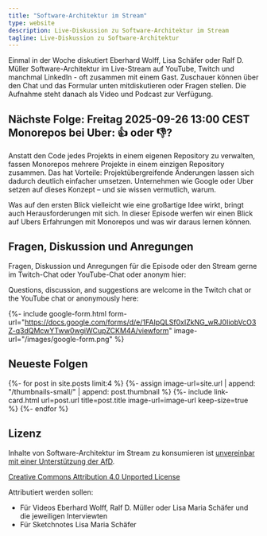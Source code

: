 ```yaml
---
title: "Software-Architektur im Stream"
type: website
description: Live-Diskussion zu Software-Architektur im Stream
tagline: Live-Diskussion zu Software-Architektur
---
```


Einmal in der Woche diskutiert Eberhard Wolff, Lisa Schäfer oder Ralf
D. Müller
Software-Architektur im
Live-Stream auf YouTube, Twitch und manchmal LinkedIn - oft zusammen mit einem
Gast. Zuschauer können über den Chat und
das Formular unten mitdiskutieren oder Fragen
stellen. 
Die Aufnahme steht danach als Video und Podcast zur Verfügung.

## Nächste Folge: Freitag 2025-09-26 13:00 CEST Monorepos bei Uber: 👍 oder 👎?

<!--  include youtube.html -->
<!--   youtube-video-id="dkAmXBLCmHI" -->
<!--   image-url="/thumbnails/episode279.png" -->
<!-- %} -->

<!-- <section id="content-links"> -->
<!-- 	<a href="https://www.linkedin.com/events/7373429480855347200/">LinkedIn</a> -->
<!-- 	<a href="https://www.twitch.tv/ebrwolff">Twitch</a> -->
<!-- 	<a href="https://www.youtube.com/@EberhardWolff">YouTube Channel</a> -->
<!-- </section> -->

Anstatt den Code jedes Projekts in einem eigenen Repository zu
verwalten, fassen Monorepos mehrere Projekte in einem einzigen
Repository zusammen. Das hat Vorteile: Projektübergreifende Änderungen
lassen sich dadurch deutlich einfacher umsetzen. Unternehmen wie
Google oder Uber setzen auf dieses Konzept – und sie wissen
vermutlich, warum.

Was auf den ersten Blick vielleicht wie eine großartige Idee wirkt,
bringt auch Herausforderungen mit sich. In dieser Episode werfen wir
einen Blick auf Ubers Erfahrungen mit Monorepos und was wir daraus
lernen können.

<!-- https://claude.ai/public/artifacts/e3c372ae-47cd-4706-9316-61aafb0be64a -\->

<!-- [Zum Kalendar hinzufügen](stream.ics) -->

## Fragen, Diskussion und Anregungen

Fragen, Diskussion und Anregungen für die Episode oder den Stream gerne im Twitch-Chat oder
YouTube-Chat oder anonym hier:

Questions, discussion, and suggestions are welcome in the Twitch chat or the
YouTube chat or
anonymously here:

{%- include google-form.html
  form-url="https://docs.google.com/forms/d/e/1FAIpQLSf0xIZkNG_wRJ0IiobVcO3Z-q3dQMcwYTww0wgiWCupZCKM4A/viewform"
  image-url="/images/google-form.png"
  %}

## Neueste Folgen

<div class="image-grid">
{%- for post in site.posts limit:4 %}
{%- assign image-url=site.url | append: "/thumbnails-small/" | append: post.thumbnail %}
{%- include link-card.html
  url=post.url
  title=post.title
  image-url=image-url
  keep-size=true
  %}
{%- endfor %}
</div>

## Lizenz

Inhalte von Software-Architektur im Stream zu konsumieren ist
[unvereinbar mit einer Unterstützung der AfD](/2024/01/22/folge198.html).

[Creative Commons Attribution 4.0 Unported
License](http://creativecommons.org/licenses/by/4.0/)

Attributiert werden sollen:

* Für Videos Eberhard Wolff, Ralf D. Müller oder Lisa Maria Schäfer und die jeweiligen Interviewten
* Für Sketchnotes Lisa Maria Schäfer

<a rel="me" href="https://mastodon.social/@ewolff"></a>
